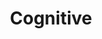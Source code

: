 ---
layout: category-archive
title: Cognitive
permalink: /category/cognitive/
pagination: 
  enabled: true
  category: cognitive
  permalink: /:num/
---